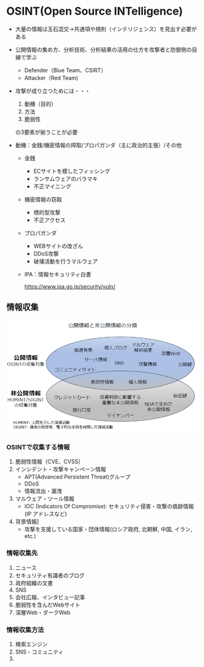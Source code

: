 # OSINT(Open Source INTelligence)

* 大量の情報は玉石混交→共通項や規則（インテリジェンス）を見出す必要がある

* 公開情報の集め方、分析技術、分析結果の活用の仕方を攻撃者と防御側の目線で学ぶ

  * Defender（Blue Team、CSIRT）
  * Attacker（Red Team)

* 攻撃が成り立つためには・・・

  1. 動機（目的）
  2. 方法
  3. 脆弱性

  の3要素が揃うことが必要

* 動機：金銭/機密情報の搾取/プロパガンダ（主に政治的主張）/その他

  * 金銭

    * ECサイトを模したフィッシング
    * ランサムウェアのバラマキ
    * 不正マイニング

  * 機密情報の窃取

    * 標的型攻撃
    * 不正アクセス

  * プロパガンダ

    * WEBサイトの改ざん
    * DDoS攻撃
    * 破壊活動を行うマルウェア

  * IPA：情報セキュリティ白書

    https://www.ipa.go.jp/security/vuln/

## 情報収集

![image-20220707084935980](img/OSINT)

### OSINTで収集する情報

1. 脆弱性情報（CVE、CVSS）
2. インシデント・攻撃キャンペーン情報
   * APT(Advanced Persistent Threat)グループ
   * DDoS
   * 情報流出・漏洩
3. マルウェア・ツール情報
   * IOC (Indicators Of Compromise):
     セキュリティ侵害・攻撃の痕跡情報(IP アドレスなど)
4. 背景情報]
   * 攻撃を支援している国家・団体情報(ロシア政府, 北朝鮮, 中国, イラン, etc.)

### 情報収集先

1. ニュース
2. セキュリティ有識者のブログ
3. 政府組織の文書
4. SNS
5. 会社広報、インタビュー記事
6. 脆弱性を含んだWebサイト
7. 深層Web・ダークWeb

### 情報収集方法

1. 検索エンジン
2. SNS・コミュニティ
3. 






